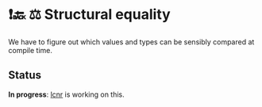 # ❗🔙 ⚖️ Structural equality

We have to figure out which values and types can be sensibly compared at compile time.

## Status

**In progress**: [lcnr](https://github.com/lcnr/) is working on this.
